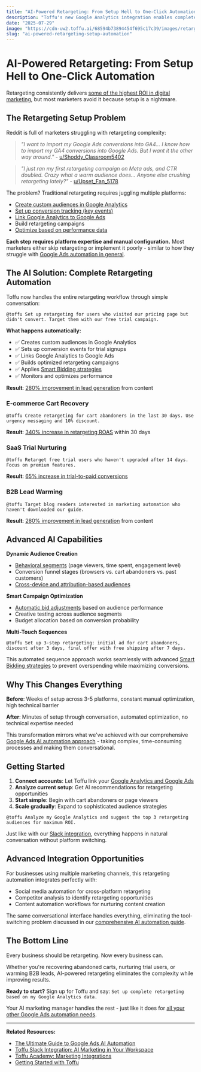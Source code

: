 ```yaml
---
title: "AI-Powered Retargeting: From Setup Hell to One-Click Automation"
description: "Toffu's new Google Analytics integration enables complete retargeting automation - from custom audiences to campaign launch through AI conversation."
date: "2025-07-29"
image: "https://cdn-uw2.toffu.ai/68594b73894454f695c17c39/images/retargeting-automation-blog.png"
slug: "ai-powered-retargeting-setup-automation"
---
```


# AI-Powered Retargeting: From Setup Hell to One-Click Automation

Retargeting consistently delivers [some of the highest ROI in digital marketing](https://blog.hubspot.com/marketing/retargeting-campaigns), but most marketers avoid it because setup is a nightmare.

## The Retargeting Setup Problem

Reddit is full of marketers struggling with retargeting complexity:

> *"I want to import my Google Ads conversions into GA4... I know how to import my GA4 conversions into Google Ads. But I want it the other way around."* - [u/Shoddy_Classroom5402](https://www.reddit.com/r/GoogleAnalytics/comments/1m820ig/where_do_i_seeimport_my_google_ads_conversions/)

> *"I just ran my first retargeting campaign on Meta ads, and CTR doubled. Crazy what a warm audience does... Anyone else crushing retargeting lately?"* - [u/Upset_Fan_5178](https://www.reddit.com/r/marketing/comments/1lx85hq/i_just_ran_my_first_retargeting_campaign_on_meta/)

The problem? Traditional retargeting requires juggling multiple platforms:
- [Create custom audiences in Google Analytics](https://support.google.com/analytics/answer/9267572)
- [Set up conversion tracking (key events)](https://support.google.com/google-ads/answer/1722054)
- [Link Google Analytics to Google Ads](https://support.google.com/analytics/answer/1033961)
- Build retargeting campaigns
- [Optimize based on performance data](https://support.google.com/google-ads/answer/7065882)

**Each step requires platform expertise and manual configuration.** Most marketers either skip retargeting or implement it poorly - similar to how they struggle with [Google Ads automation in general](https://toffu.ai/blog/ultimate-google-ads-ai-guide).

## The AI Solution: Complete Retargeting Automation

Toffu now handles the entire retargeting workflow through simple conversation:

```
@toffu Set up retargeting for users who visited our pricing page but didn't convert. Target them with our free trial campaign.
```

**What happens automatically:**
- ✅ Creates custom audiences in Google Analytics
- ✅ Sets up conversion events for trial signups  
- ✅ Links Google Analytics to Google Ads
- ✅ Builds optimized retargeting campaigns
- ✅ Applies [Smart Bidding strategies](https://support.google.com/google-ads/answer/7065882)
- ✅ Monitors and optimizes performance

**Result**: [280% improvement in lead generation](https://www.demandsage.com/retargeting-statistics/) from content

### E-commerce Cart Recovery
```
@toffu Create retargeting for cart abandoners in the last 30 days. Use urgency messaging and 10% discount.
```

**Result**: [340% increase in retargeting ROAS](https://www.criteo.com/insights/retargeting-performance-stats/) within 30 days

### SaaS Trial Nurturing  
```
@toffu Retarget free trial users who haven't upgraded after 14 days. Focus on premium features.
```

**Result**: [65% increase in trial-to-paid conversions](https://blog.hubspot.com/marketing/retargeting-campaigns)

### B2B Lead Warming
```
@toffu Target blog readers interested in marketing automation who haven't downloaded our guide.
```

**Result**: [280% improvement in lead generation](https://www.demandsage.com/retargeting-statistics/) from content

## Advanced AI Capabilities

**Dynamic Audience Creation**
- [Behavioral segments](https://support.google.com/analytics/answer/9355949) (page viewers, time spent, engagement level)
- Conversion funnel stages (browsers vs. cart abandoners vs. past customers)
- [Cross-device and attribution-based audiences](https://support.google.com/analytics/answer/10596608)

**Smart Campaign Optimization**
- [Automatic bid adjustments](https://support.google.com/google-ads/answer/2472725) based on audience performance
- Creative testing across audience segments
- Budget allocation based on conversion probability

**Multi-Touch Sequences**
```
@toffu Set up 3-step retargeting: initial ad for cart abandoners, discount after 3 days, final offer with free shipping after 7 days.
```

This automated sequence approach works seamlessly with advanced [Smart Bidding strategies](https://toffu.ai/blog/ultimate-google-ads-ai-guide#smart-bidding) to prevent overspending while maximizing conversions.

## Why This Changes Everything

**Before**: Weeks of setup across 3-5 platforms, constant manual optimization, high technical barrier

**After**: Minutes of setup through conversation, automated optimization, no technical expertise needed

This transformation mirrors what we've achieved with our comprehensive [Google Ads AI automation approach](https://toffu.ai/blog/ultimate-google-ads-ai-guide) - taking complex, time-consuming processes and making them conversational.

## Getting Started

1. **Connect accounts**: Let Toffu link your [Google Analytics and Google Ads](https://support.google.com/analytics/answer/1033961)
2. **Analyze current setup**: Get AI recommendations for retargeting opportunities
3. **Start simple**: Begin with cart abandoners or page viewers
4. **Scale gradually**: Expand to sophisticated audience strategies

```
@toffu Analyze my Google Analytics and suggest the top 3 retargeting audiences for maximum ROI.
```

Just like with our [Slack integration](https://toffu.ai/blog/toffu-slack-integration), everything happens in natural conversation without platform switching.

## Advanced Integration Opportunities

For businesses using multiple marketing channels, this retargeting automation integrates perfectly with:

- Social media automation for cross-platform retargeting
- Competitor analysis to identify retargeting opportunities  
- Content automation workflows for nurturing content creation

The same conversational interface handles everything, eliminating the tool-switching problem discussed in our [comprehensive AI automation guide](https://toffu.ai/blog/ultimate-google-ads-ai-guide).

## The Bottom Line

Every business should be retargeting. Now every business can.

Whether you're recovering abandoned carts, nurturing trial users, or warming B2B leads, AI-powered retargeting eliminates the complexity while improving results.

**Ready to start?** Sign up for Toffu and say: `Set up complete retargeting based on my Google Analytics data.`

Your AI marketing manager handles the rest - just like it does for [all your other Google Ads automation needs](https://toffu.ai/blog/ultimate-google-ads-ai-guide).

---

**Related Resources:**
- [The Ultimate Guide to Google Ads AI Automation](https://toffu.ai/blog/ultimate-google-ads-ai-guide)
- [Toffu Slack Integration: AI Marketing in Your Workspace](https://toffu.ai/blog/toffu-slack-integration)
- [Toffu Academy: Marketing Integrations](https://toffu.ai/academy/integrations)
- [Getting Started with Toffu](https://toffu.ai/academy/getting-started)